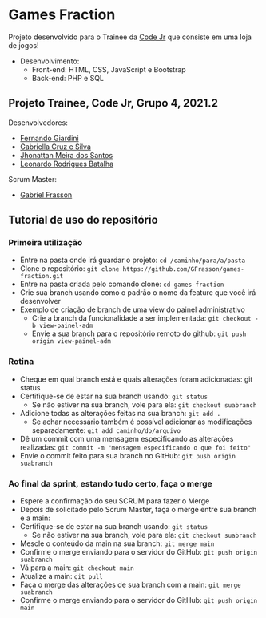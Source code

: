 # Games Fraction

Projeto desenvolvido para o Trainee da [Code Jr](https://codejr.com.br/) que consiste em uma loja de jogos!
- Desenvolvimento:
  - Front-end: HTML, CSS, JavaScript e Bootstrap
  - Back-end: PHP e SQL


## Projeto Trainee, Code Jr, Grupo 4, 2021.2 

Desenvolvedores:
- [Fernando Giardini](https://github.com/FernandoGiardini)
- [Gabriella Cruz e Silva](https://github.com/gabriellac2002)
- [Jhonattan Meira dos Santos](https://github.com/jhonattan-Meira-Santos)
- [Leonardo Rodrigues Batalha](https://github.com/leonardobatalha)

Scrum Master:

- [Gabriel Frasson](https://github.com/GFrasson)


## Tutorial de uso do repositório

### Primeira utilização

- Entre na pasta onde irá guardar o projeto: `cd /caminho/para/a/pasta`
- Clone o repositório: `git clone https://github.com/GFrasson/games-fraction.git`
- Entre na pasta criada pelo comando clone: ``cd games-fraction``
- Crie sua branch usando como o padrão o nome da feature que você irá desenvolver
- Exemplo de criação de branch de uma view do painel administrativo
  - Crie a branch da funcionalidade a ser implementada: `git checkout -b view-painel-adm`
  - Envie a sua branch para o repositório remoto do github: `git push origin view-painel-adm`


### Rotina

- Cheque em qual branch está e quais alterações foram adicionadas: git status
- Certifique-se de estar na sua branch usando: `git status`
  - Se não estiver na sua branch, vole para ela: `git checkout suabranch`
- Adicione todas as alterações feitas na sua branch: `git add .`
  - Se achar necessário também é possível adicionar as modificações separadamente: `git add caminho/do/arquivo`
- Dê um commit com uma mensagem especificando as alterações realizadas: `git commit -m "mensagem especificando o que foi feito"`
- Envie o commit feito para sua branch no GitHub: `git push origin suabranch`


### Ao final da sprint, estando tudo certo, faça o merge

- Espere a confirmação do seu SCRUM para fazer o Merge
- Depois de solicitado pelo Scrum Master, faça o merge entre sua branch e a main:
- Certifique-se de estar na sua branch usando: `git status`
  - Se não estiver na sua branch, vole para ela: `git checkout suabranch`
- Mescle o conteúdo da main na sua branch: `git merge main`
- Confirme o merge enviando para o servidor do GitHub: `git push origin suabranch`
- Vá para a main: `git checkout main`
- Atualize a main: `git pull`
- Faça o merge das alterações de sua branch com a main: `git merge suabranch`
- Confirme o merge enviando para o servidor do GitHub: `git push origin main`

